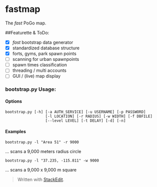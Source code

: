 fastmap
=======

The *fast* PoGo map.

##Featurette & ToDo:

- [x] *fast* bootstrap data generator
- [x] standardized database structure
- [x] forts, gyms, park spawn points
- [ ] scanning for urban spawnpoints
- [ ] spawn times classification
- [ ] threading / multi accounts
- [ ] GUI / (live) map display

### bootstrap.py Usage:

#### Options

    bootstrap.py [-h] [-a AUTH_SERVICE] [-u USERNAME] [-p PASSWORD]
                      [-l LOCATION] [-r RADIUS] [-w WIDTH] [-f DBFILE]
                      [--level LEVEL] [-t DELAY] [-d] [-n]

#### Examples

    bootstrap.py -l "Area 51" -r 9000
... scans a 9,000 meters radius circle

    bootstrap.py -l "37.235, -115.811" -w 9000
... scans a 9,000 x 9,000 m square

> Written with [StackEdit](https://stackedit.io/).
